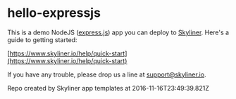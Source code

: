 # hello-expressjs

This is a demo NodeJS ([express.js](https://expressjs.com/)) app you can deploy to [Skyliner](https://www.skyliner.io). Here's a guide to getting started:

[https://www.skyliner.io/help/quick-start](https://www.skyliner.io/help/quick-start)

If you have any trouble, please drop us a line at [support@skyliner.io](mailto:support@skyliner.io?Subject=Help%20with%20hello-expressjs).

Repo created by Skyliner app templates at 2016-11-16T23:49:39.821Z